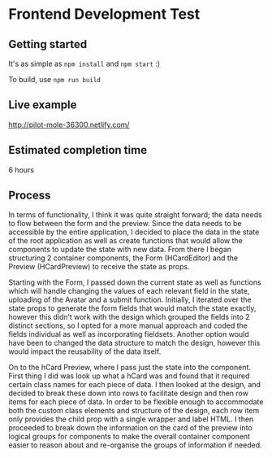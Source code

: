 # Frontend Development Test

## Getting started
It's as simple as `npm install` and `npm start` :)

To build, use `npm run build`

## Live example
http://pilot-mole-36300.netlify.com/

## Estimated completion time
6 hours

## Process

In terms of functionality, I think it was quite straight forward; the data needs to flow between the form and the preview. Since the data needs to be accessible by the entire application, I decided to place the data in the state of the root application as well as create functions that would allow the components to update the state with new data. From there I began structuring 2 container components, the Form (HCardEditor) and the Preview (HCardPreview) to receive the state as props.

Starting with the Form, I passed down the current state as well as functions which will handle changing the values of each relevant field in the state, uploading of the Avatar and a submit function. Initially, I iterated over the state props to generate the form fields that would match the state exactly, however this didn’t work with the design which grouped the fields into 2 distinct sections, so I opted for a more manual approach and coded the fields individual as well as incorporating fieldsets. Another option would have been to changed the data structure to match the design, however this would impact the reusability of the data itself.

On to the hCard Preview, where I pass just the state into the component. First thing I did was look up what a hCard was and found that it required certain class names for each piece of data. I then looked at the design, and decided to break these down into rows to facilitate design and then row items for each piece of data. In order to be flexible enough to accommodate both the custom class elements and structure of the design, each row item only provides the child prop with a single wrapper and label HTML. I then proceeded to break down the information on the card of the preview into logical groups for components to make the overall container component easier to reason about and re-organise the groups of information if needed.
